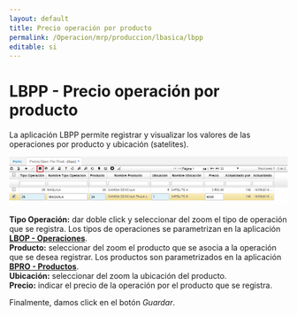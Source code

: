 ```yaml
---
layout: default
title: Precio operación por producto
permalink: /Operacion/mrp/produccion/lbasica/lbpp
editable: si
---
```


# LBPP - Precio operación por producto

La aplicación LBPP permite registrar y visualizar los valores de las operaciones por producto y ubicación (satelites).  

![](lbpp.png)

**Tipo Operación:** dar doble click y seleccionar del zoom el tipo de operación que se registra. Los tipos de operaciones se parametrizan en la aplicación [**LBOP - Operaciones**](http://docs.oasiscom.com/Operacion/mrp/produccion/lbasica/lbop).  
**Producto:** seleccionar del zoom el producto que se asocia a la operación que se desea registrar. Los productos son parametrizados en la aplicación [**BPRO - Productos**](http://docs.oasiscom.com/Operacion/common/bprodu/bpro).  
**Ubicación:** seleccionar del zoom la ubicación del producto.  
**Precio:** indicar el precio de la operación por el producto que se registra.  

Finalmente, damos click en el botón _Guardar_.  




